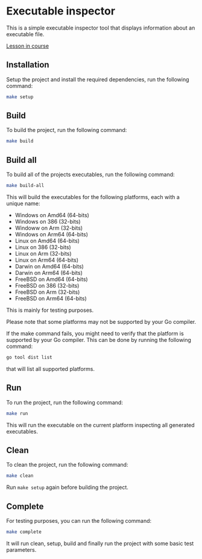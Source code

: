 # Executable inspector

This is a simple executable inspector tool that displays information about an executable file.

[Lesson in course](https://codedeviate.github.io/aicollection/go-course-dev-tools-detect-executable-format.html)

## Installation

Setup the project and install the required dependencies, run the following command:

```bash
make setup
```

## Build

To build the project, run the following command:

```bash
make build
```

## Build all

To build all of the projects executables, run the following command:

```bash
make build-all
```

This will build the executables for the following platforms, each with a unique name:
- Windows on Amd64 (64-bits)
- Windows on 386 (32-bits)
- Windoww on Arm (32-bits)
- Windows on Arm64 (64-bits)
- Linux on Amd64 (64-bits)
- Linux on 386 (32-bits)
- Linux on Arm (32-bits)
- Linux on Arm64 (64-bits)
- Darwin on Amd64 (64-bits)
- Darwin on Arm64 (64-bits)
- FreeBSD on Amd64 (64-bits)
- FreeBSD on 386 (32-bits)
- FreeBSD on Arm (32-bits)
- FreeBSD on Arm64 (64-bits)

This is mainly for testing purposes.

Please note that some platforms may not be supported by your Go compiler.

If the make command fails, you might need to verify that the platform is supported by your Go compiler. This can be done by running the following command:

```bash
go tool dist list
```

that will list all supported platforms.

## Run

To run the project, run the following command:

```bash
make run
```

This will run the executable on the current platform inspecting all generated executables.

## Clean

To clean the project, run the following command:

```bash
make clean
```

Run `make setup` again before building the project.

## Complete

For testing purposes, you can run the following command:

```bash
make complete
```

It will run clean, setup, build and finally run the project with some basic test parameters.
